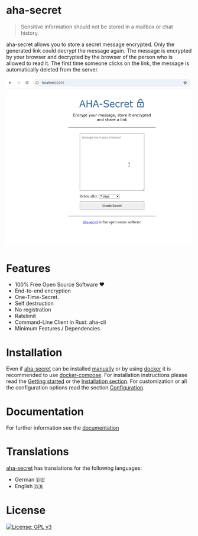 # aha-secret

> Sensitive information should not be stored in a mailbox or chat history.

aha-secret allows you to store a secret message encrypted. Only the generated
link could decrypt the message again. The message is encrypted by your
browser and decrypted by the browser of the person who is allowed to
read it. The first time someone clicks on the link, the message is automatically deleted from the server.

![Screenrecord of encryption and decryption](/images/ahanimation.gif)

# Features

*  100% Free Open Source Software ❤️
*  End-to-end encryption
*  One-Time-Secret.
*  Self destruction
*  No registration
*  Ratelimit
*  Command-Line Client in Rust: aha-cli
*  Minimum Features / Dependencies

# Installation

Even if [aha-secret](https://github.com/aha-oida/aha-secret/) can be installed [manually](https://aha-oida.github.io/aha-secret/data/installation/manually) or by using [docker](https://aha-oida.github.io/aha-secret/data/installation/docker) it is recommended to use [docker-compose](https://aha-oida.github.io/aha-secret/data/installation/docker-compose). For installation instructions please read the [Getting started](https://aha-oida.github.io/aha-secret/getting-started) or the [Installation section](https://aha-oida.github.io/aha-secret/data/installation). For customization or all the configuration options read the section [Configuration](https://aha-oida.github.io/aha-secret/configuration).

# Documentation

For further information see the [documentation](https://aha-oida.github.io/aha-secret/)

# Translations

[aha-secret](https://github.com/aha-oida/aha-secret/) has translations for the following languages:

* German 🇩🇪
* English 🇬🇧

# License

[![License: GPL v3](https://img.shields.io/badge/License-GPLv3-blue.svg)](https://www.gnu.org/licenses/gpl-3.0)
